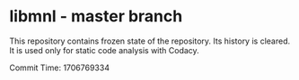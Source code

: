 # libmnl - master branch

This repository contains frozen state of the repository.
Its history is cleared. It is used only for static code
analysis with Codacy.

Commit Time: 1706769334